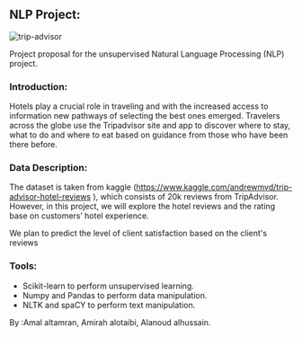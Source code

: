 ## NLP Project:


![trip-advisor](https://user-images.githubusercontent.com/90131899/141645902-cba2935f-4636-4e8a-87f4-30b4d7da109a.png)


Project proposal for the unsupervised Natural Language Processing (NLP) project.

### Introduction:
Hotels play a crucial role in traveling and with the increased access to information new pathways of selecting the best ones emerged.
Travelers across the globe use the Tripadvisor site and app to discover where to stay, what to do and where to eat based on guidance from those who have been there before.


### Data Description:
The dataset is taken from kaggle (https://www.kaggle.com/andrewmvd/trip-advisor-hotel-reviews ), which consists of 20k reviews from TripAdvisor.
However, in this project, we will explore the hotel reviews and the rating base on customers’ hotel experience.

We plan to predict the level of client satisfaction based on the client's reviews

### Tools:
* Scikit-learn to perform unsupervised learning.
* Numpy and Pandas to perform data manipulation.
* NLTK and spaCY to perform text manipulation.


By :Amal altamran, Amirah alotaibi, Alanoud alhussain.

